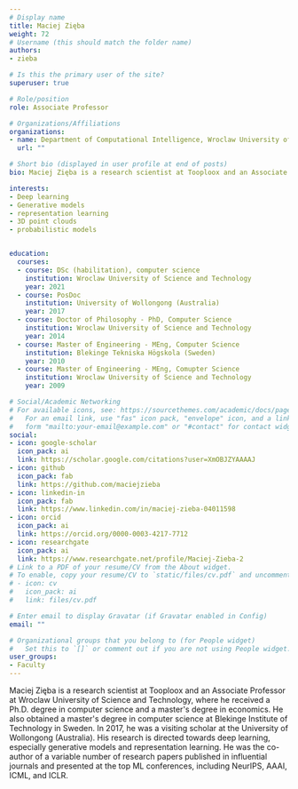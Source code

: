 ```yaml
---
# Display name
title: Maciej Zięba
weight: 72
# Username (this should match the folder name)
authors:
- zieba

# Is this the primary user of the site?
superuser: true

# Role/position
role: Associate Professor

# Organizations/Affiliations
organizations:
- name: Department of Computational Intelligence, Wroclaw University of Science and Technology
  url: ""

# Short bio (displayed in user profile at end of posts)
bio: Maciej Zięba is a research scientist at Tooploox and an Associate Professor at Wroclaw University of Science and Technology

interests:
- Deep learning
- Generative models
- representation learning
- 3D point clouds
- probabilistic models 


education:
  courses:
  - course: DSc (habilitation), computer science
    institution: Wroclaw University of Science and Technology
    year: 2021
  - course: PosDoc
    institution: University of Wollongong (Australia)
    year: 2017
  - course: Doctor of Philosophy - PhD, Computer Science
    institution: Wroclaw University of Science and Technology
    year: 2014
  - course: Master of Engineering - MEng, Computer Science
    institution: Blekinge Tekniska Högskola (Sweden)
    year: 2010
  - course: Master of Engineering - MEng, Comupter Science
    institution: Wroclaw University of Science and Technology
    year: 2009

# Social/Academic Networking
# For available icons, see: https://sourcethemes.com/academic/docs/page-builder/#icons
#   For an email link, use "fas" icon pack, "envelope" icon, and a link in the
#   form "mailto:your-email@example.com" or "#contact" for contact widget.
social:
- icon: google-scholar
  icon_pack: ai
  link: https://scholar.google.com/citations?user=XmOBJZYAAAAJ
- icon: github
  icon_pack: fab
  link: https://github.com/maciejzieba
- icon: linkedin-in
  icon_pack: fab
  link: https://www.linkedin.com/in/maciej-zieba-04011598
- icon: orcid
  icon_pack: ai
  link: https://orcid.org/0000-0003-4217-7712
- icon: researchgate
  icon_pack: ai
  link: https://www.researchgate.net/profile/Maciej-Zieba-2
# Link to a PDF of your resume/CV from the About widget.
# To enable, copy your resume/CV to `static/files/cv.pdf` and uncomment the lines below.
# - icon: cv
#   icon_pack: ai
#   link: files/cv.pdf

# Enter email to display Gravatar (if Gravatar enabled in Config)
email: ""

# Organizational groups that you belong to (for People widget)
#   Set this to `[]` or comment out if you are not using People widget.
user_groups:
- Faculty
---
```

Maciej Zięba is a research scientist at Tooploox and an Associate Professor at Wroclaw University of Science and Technology, where he received a Ph.D. degree in computer science and a master's degree in economics. He also obtained a master's degree in computer science at Blekinge Institute of Technology in Sweden. In 2017, he was a visiting scholar at the University of Wollongong (Australia). His research is directed towards deep learning, especially generative models and representation learning. He was the co-author of a variable number of research papers published in influential journals and presented at the top ML conferences, including NeurIPS, AAAI, ICML, and ICLR.
